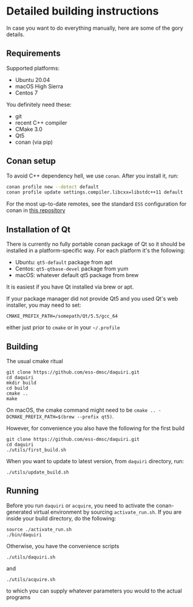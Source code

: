 # Detailed building instructions

In case you want to do everything manually, here are some of the gory details.

## Requirements

Supported platforms:
- Ubuntu 20.04
- macOS High Sierra
- Centos 7

You definitely need these:
- git
- recent C++ compiler
- CMake 3.0
- Qt5
- conan (via pip)

## Conan setup
To avoid C++ dependency hell, we use `conan`. After you install it, run:

```bash
conan profile new --detect default
conan profile update settings.compiler.libcxx=libstdc++11 default
```

For the most up-to-date remotes, see the standard `ESS` configuration for conan in [this repository](https://github.com/ess-dmsc/conan-configuration)

## Installation of Qt

There is currently no fully portable conan package of Qt so it should be installed in
a platform-specific way. For each platform it's the following:

- Ubuntu: `qt5-default` package from apt
- Centos: `qt5-qtbase-devel` package from yum
- macOS: whatever default qt5 package from brew

It is easiest if you have Qt installed via brew or apt.

If your package manager did not provide Qt5 and you used Qt's web installer, you may need to set:
```
CMAKE_PREFIX_PATH=/somepath/Qt/5.5/gcc_64
```
either just prior to `cmake` or in your `~/.profile`


## Building

The usual cmake ritual

```
git clone https://github.com/ess-dmsc/daquiri.git
cd daquiri
mkdir build
cd build
cmake ..
make
```
On macOS, the cmake command might need to be `cmake .. -DCMAKE_PREFIX_PATH=$(brew --prefix qt5)`.

However, for convenience you also have the following for the first build

```
git clone https://github.com/ess-dmsc/daquiri.git
cd daquiri
./utils/first_build.sh
```

When you want to update to latest version, from `daquiri` directory, run:
```
./utils/update_build.sh
```


## Running

Before you run `daquiri` or `acquire`, you need to activate the conan-generated virtual environment by sourcing `activate_run.sh`. If you are inside your build directory, do the following:

```
source ./activate_run.sh
./bin/daquiri
```
Otherwise, you have the convenience scripts
```
./utils/daquiri.sh
```
and
```
./utils/acquire.sh
```
to which you can supply whatever parameters you would to the actual programs


